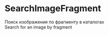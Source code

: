 # SearchImageFragment  
Поиск изображения по фрагменту в каталогах  
Search for an image by fragment
